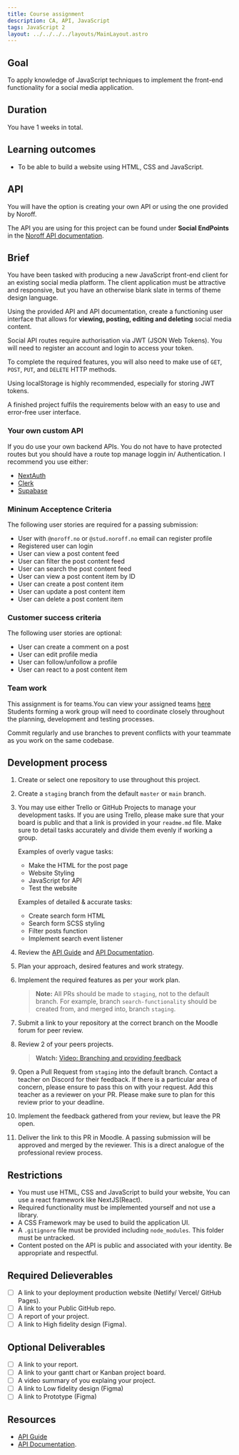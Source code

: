 ```yaml
---
title: Course assignment
description: CA, API, JavaScript
tags: JavaScript 2
layout: ../../../../layouts/MainLayout.astro
---
```


## Goal

To apply knowledge of JavaScript techniques to implement the front-end functionality for a social media application.

## Duration

You have 1 weeks in total.

## Learning outcomes

- To be able to build a website using HTML, CSS and JavaScript.

## API

You will have the option is creating your own API or using the one provided by Noroff.

The API you are using for this project can be found under **Social EndPoints** in the [Noroff API documentation](https://docs.noroff.dev/social-endpoints/posts).

## Brief

You have been tasked with producing a new JavaScript front-end client for an existing social media platform. The client application must be attractive and responsive, but you have an otherwise blank slate in terms of theme design language.

Using the provided API and API documentation, create a functioning user interface that allows for **viewing, posting, editing and deleting** social media content.

Social API routes require authorisation via JWT (JSON Web Tokens). You will need to register an account and login to access your token.

To complete the required features, you will also need to make use of `GET`, `POST`, `PUT`, and `DELETE` HTTP methods.

Using localStorage is highly recommended, especially for storing JWT tokens.

A finished project fulfils the requirements below with an easy to use and error-free user interface.

### Your own custom API

If you do use your own backend APIs. You do not have to have protected routes but you should have a route top manage loggin in/ Authentication. I recommend you use either:

- [NextAuth](https://github.com/nextauthjs/next-auth-example)
- [Clerk](https://github.com/vercel/next.js/tree/canary/examples/with-clerk)
- [Supabase](https://github.com/vercel/next.js/tree/canary/examples/with-supabase)

### Mininum Acceptence Criteria

The following user stories are required for a passing submission:

- User with `@noroff.no` or `@stud.noroff.no` email can register profile
- Registered user can login
- User can view a post content feed
- User can filter the post content feed
- User can search the post content feed
- User can view a post content item by ID
- User can create a post content item
- User can update a post content item
- User can delete a post content item

### Customer success criteria

The following user stories are optional:

- User can create a comment on a post
- User can edit profile media
- User can follow/unfollow a profile
- User can react to a post content item

### Team work

This assignment is for teams.You can view your assigned teams [here](https://noroff.sharepoint.com/:x:/s/FED1OSL2223/ET_TFiDUUfhLpvtC88xIS0UB1TWgiQIVZM2a7N08z1BlsQ?e=j9W17y) Students forming a work group will need to coordinate closely throughout the planning, development and testing processes.

Commit regularly and use branches to prevent conflicts with your teammate as you work on the same codebase.

## Development process

1. Create or select one repository to use throughout this project.
2. Create a `staging` branch from the default `master` or `main` branch.
3. You may use either Trello or GitHub Projects to manage your development tasks. If you are using Trello, please make sure that your board is public and that a link is provided in your `readme.md` file. Make sure to detail tasks accurately and divide them evenly if working a group.

   Examples of overly vague tasks:

   - Make the HTML for the post page
   - Website Styling
   - JavaScript for API
   - Test the website

   Examples of detailed & accurate tasks:

   - Create search form HTML
   - Search form SCSS styling
   - Filter posts function
   - Implement search event listener

4. Review the [API Guide](https://noroff-api-docs.netlify.app/social-endpoints/authentication) and [API Documentation](https://nf-api.onrender.com/docs).
5. Plan your approach, desired features and work strategy.
6. Implement the required features as per your work plan.

   > **Note:** All PRs should be made to `staging`, not to the default branch. For example, branch `search-functionality` should be created from, and merged into, branch `staging`.

7. Submit a link to your repository at the correct branch on the Moodle forum for peer review.
8. Review 2 of your peers projects.

   > **Watch:** [Video: Branching and providing feedback](https://vimeo.com/725676411/fabede2ebb)

9. Open a Pull Request from `staging` into the default branch. Contact a teacher on Discord for their feedback. If there is a particular area of concern, please ensure to pass this on with your request. Add this teacher as a reviewer on your PR. Please make sure to plan for this review prior to your deadline.
10. Implement the feedback gathered from your review, but leave the PR open.
11. Deliver the link to this PR in Moodle. A passing submission will be approved and merged by the reviewer. This is a direct analogue of the professional review process.

## Restrictions

- You must use HTML, CSS and JavaScript to build your website, You can use a react framework like NextJS(React).
- Required functionality must be implemented yourself and not use a library.
- A CSS Framework may be used to build the application UI.
- A `.gitignore` file must be provided including `node_modules`. This folder must be untracked.
- Content posted on the API is public and associated with your identity. Be appropriate and respectful.

## Required Delieverables

- [ ] A link to your deployment production website (Netlify/ Vercel/ GitHub Pages).
- [ ] A link to your Public GitHub repo.
- [ ] A report of your project.
- [ ] A link to High fidelity design (Figma).

## Optional Deliverables

- [ ] A link to your report.
- [ ] A link to your gantt chart or Kanban project board.
- [ ] A video summary of you explaing your project.
- [ ] A link to Low fidelity design (Figma)
- [ ] A link to Prototype (Figma)

## Resources

- [API Guide](https://noroff-api-docs.netlify.app/social-endpoints/authentication)
- [API Documentation](https://nf-api.onrender.com/docs).
